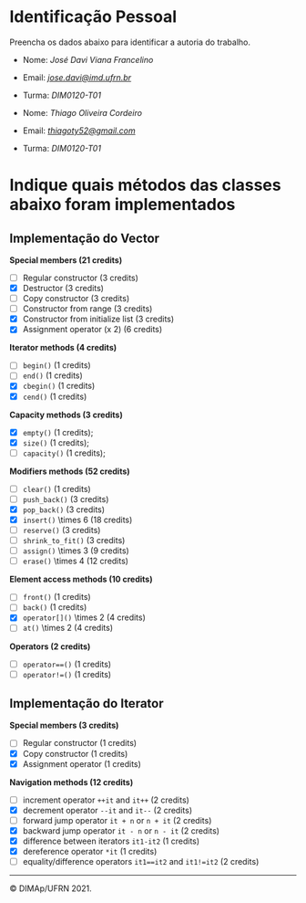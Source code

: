 ﻿# Identificação Pessoal

Preencha os dados abaixo para identificar a autoria do trabalho.

- Nome: *José Davi Viana Francelino*
- Email: *jose.davi@imd.ufrn.br*
- Turma: *DIM0120-T01*

- Nome: *Thiago Oliveira Cordeiro*
- Email: *thiagoty52@gmail.com*
- Turma: *DIM0120-T01*

# Indique quais métodos das classes abaixo foram implementados

## Implementação do Vector

**Special members (21 credits)**
- [ ] Regular constructor (3 credits)
- [X] Destructor (3 credits)
- [ ] Copy constructor (3 credits)
- [ ] Constructor from range (3 credits)
- [X] Constructor from initialize list (3 credits)
- [X] Assignment operator (x 2) (6 credits)

**Iterator methods (4 credits)**
- [ ] `begin()` (1 credits)
- [ ] `end()` (1 credits)
- [X] `cbegin()` (1 credits)
- [X] `cend()` (1 credits)

**Capacity methods (3 credits)**
- [X] `empty()` (1 credits);
- [X] `size()` (1 credits);
- [ ] `capacity()` (1 credits);

**Modifiers methods (52 credits)**
- [ ] `clear()` (1 credits)
- [ ] `push_back()` (3 credits)
- [X] `pop_back()` (3 credits)
- [X] `insert()` \times 6 (18 credits)
- [ ] `reserve()` (3 credits)
- [ ] `shrink_to_fit()` (3 credits)
- [ ] `assign()` \times 3 (9 credits)
- [ ] `erase()` \times 4 (12 credits)

**Element access methods (10 credits)**
- [ ] `front()` (1 credits)
- [ ] `back()` (1 credits)
- [X] `operator[]()` \times 2 (4 credits)
- [ ] `at()` \times 2 (4 credits)

**Operators (2 credits)**
- [ ] `operator==()` (1 credits)
- [ ] `operator!=()` (1 credits)

## Implementação do Iterator

**Special members (3 credits)**
- [ ] Regular constructor (1 credits)
- [X] Copy constructor (1 credits)
- [X] Assignment operator (1 credits)

**Navigation methods (12 credits)**
- [ ] increment operator `++it` and `it++` (2 credits)
- [X] decrement operator `--it` and `it--` (2 credits)
- [ ] forward jump operator `it + n` or `n + it`   (2 credits)
- [X] backward jump operator `it - n` or `n - it`   (2 credits)
- [X] difference between iterators `it1-it2` (1 credits)
- [X] dereference operator `*it` (1 credits)
- [ ] equality/difference operators `it1==it2` and `it1!=it2` (2 credits)

--------
&copy; DIMAp/UFRN 2021.

